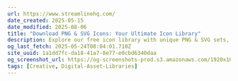 ```yaml
---
url: https://www.streamlinehq.com/
date_created: 2025-05-15
date_modified: 2025-08-06
title: "Download PNG & SVG Icons: Your Ultimate Icon Library"
description: Explore our free icon library with unique PNG & SVG sets, crafted from scratch by 8 rebel designers. Download innovative and harmonious icons now.
og_last_fetch: 2025-05-24T08:04:01.710Z
site_uuid: 1a1dd7fc-da18-41a7-8e77-e0cbd6340daa
og_screenshot_url: https://og-screenshots-prod.s3.amazonaws.com/1920x1080/80/false/1a6ee4740f44c651bfca774ff8e7c689ca41eb293d3b557efb50d9d7c10d867d.jpeg
tags: [Creative, Digital-Asset-Libraries]
---
```


